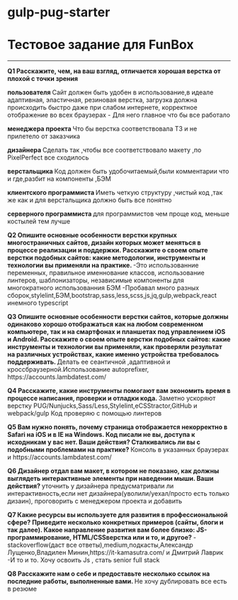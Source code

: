 # gulp-pug-starter
<h1>Тестовое задание для FunBox</h1>
<hr>
<p>
<strong>
	Q1
	Расскажите, чем, на ваш взгляд, отличается хорошая верстка от плохой с точки зрения
</strong>
</p>
<p>
	<strong>
		пользователя
	</strong>
		Сайт должен быть удобен в использование,в идеале адаптивная, эластичная, резиновая верстка, загрузка должна происходить быстро даже при слабом интернете, корректное отображение во всех браузерах - Для него главное что бы все работало
</p>
<p>
	<strong>
		менеджера проекта
	</strong>
	Что бы верстка соответствовала ТЗ и не прилетело от заказчика
</p>
<p>
	<strong>
		дизайнера
	</strong>
	Сделать так ,чтобы все соответствовало макету ,по PixelPerfect все сходилось
</p>
<p>
	<strong>
		верстальщика
	</strong>
	Код должен быть удобочитаемый,были комментарии что и где,разбит на компоненты ,БЭМ
</p>
<p>
<strong>
	клиентского программиста
</strong>
	Иметь четкую структуру ,чистый код ,так же как и для верстальщика должно быть все понятно
</p>
<p>
	<strong>
		серверного программиста
	</strong>
	для программистов чем проще код, меньше костылей тем лучше
</p>

<p>
	<strong>
		Q2
		Опишите основные особенности верстки крупных многостраничных сайтов,
		дизайн которых может меняться в процессе реализации и поддержки.
	</strong>
	<strong>
		Расскажите о своем опыте верстки подобных сайтов: какие методологии,
		инструменты и технологии вы применяли на практике.
	</strong>
	-Это использованние переменных, правильное именнование классов, использование линтеров, шаблонизаторы, независимые компоненты для многократного использованния БЭМ
	-Пробавал много разных сборок,stylelint,БЭМ,bootstrap,sass,less,scss,js,jq,gulp,webpack,react инемного typescript
</p>
<p>
	<strong>
		Q3
		Опишите основные особенности верстки сайтов, которые должны одинаково
		хорошо отображаться как на любом современном компьютере, так и на
		смартфонах и планшетах под управлением iOS и Android. Расскажите о своем
		опыте верстки подобных сайтов: какие инструменты и технологии вы применяли,
		как проверяли результат на различных устройствах, какие именно устройства
		требовалось поддерживать.
	</strong>
	Делать ее сеантичной ,адаптивной и кроссбраузерной.Использование autoprefixer, https://accounts.lambdatest.com/
</p>
<p>
	<strong>
		Q4
		Расскажите, какие инструменты помогают вам экономить время в процессе
		написания, проверки и отладки кода.
	</strong>
	 	Заметно ускоряют верстку PUG/Nunjucks,Sass/Less,Stylelint,eCSStractor,GitHub и webpack/gulp
		Код проверяю с помощью линтеров
</p>
<p>
	<strong>
		Q5
		Вам нужно понять, почему страница отображается некорректно в Safari на iOS и в
		IE на Windows. Код писали не вы, доступа к исходникам у вас нет. Ваши действия?
		Сталкивались ли вы с подобными проблемами на практике?
	</strong>
	Консоль в указанных браузерах и https://accounts.lambdatest.com/
</p>
<p>
	<strong>
		Q6
		Дизайнер отдал вам макет, в котором не показано, как должны выглядеть
		интерактивные элементы при наведении мыши. Ваши действия?
	</strong>
	уточнить у дизайнера предусматривали ли интерактивность,если нет дизайнера(уволили/уехал/просто есть только дизаин), проговорить с менеджером проекта и добавить
</p>
<p>
	<strong>
		Q7
		Какие ресурсы вы используете для развития в профессиональной сфере? Приведите
		несколько конкретных примеров (сайты, блоги и так далее).
		Какое направление развития вам более близко: JS-программирование, HTML/CSSверстка или и то, и другое?
	</strong>
	-stackoverflow(даст все ответы),medium,подкасты,Александр Лущенко,Владилен Минин,https://it-kamasutra.com/ и Дмитрий Лаврик
	-И то и то. Хочу освоить Js , стать senior full stack
</p>
<p>
	<strong>
		Q8
		Расскажите нам о себе и предоставьте несколько ссылок на последние работы,
		выполненные вами.
	</strong>
		Не хочу дублировать все есть в резюме
</p>
